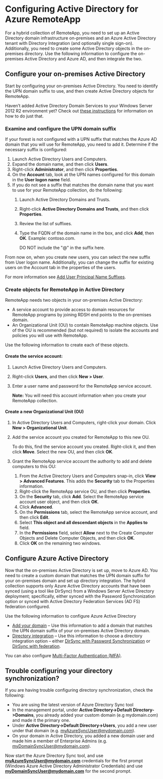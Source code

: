 
<properties 
    pageTitle="Configure Active Directory for Azure RemoteApp" 
    description="Learn how to set up Active Directory to work with Azure RemoteApp." 
    services="remoteapp" 
    solutions="" documentationCenter="" 
    authors="lizap" 
    manager="mbaldwin" />

<tags 
    ms.service="remoteapp" 
    ms.workload="compute" 
    ms.tgt_pltfrm="na" 
    ms.devlang="na" 
    ms.topic="article" 
    ms.date="4/28/2015" 
    ms.author="elizapo" />



# Configuring Active Directory for Azure RemoteApp


For a hybrid collection of RemoteApp, you need to set up an Active Directory domain infrastructure on-premises and an Azure Active Directory tenant with Directory Integration (and optionally single sign-on). Additionally, you need to create some Active Directory objects in the on-premises directory. Use the following information to configure the on-premises Active Directory and Azure AD, and then integrate the two.

## Configure your on-premises Active Directory
Start by configuring your on-premises Active Directory. You need to identify the UPN domain suffix to use, and then create Active Directory objects for RemoteApp. 

Haven’t added Active Directory Domain Services to your Windows Server 2012 R2 environment yet? Check out [these instructions](https://technet.microsoft.com/library/cc731053.aspx) for information on how to do just that.
### Examine and configure the UPN domain suffix
If your forest is not configured with a UPN suffix that matches the Azure AD domain that you will use for RemoteApp, you need to add it. Determine if the necessary suffix is configured:


1. Launch Active Directory Users and Computers.
2.	Expand the domain name, and then click **Users**.
3.	Right-click **Administrator**, and then click **Properties**.
4.	On the **Account** tab, look at the UPN names configured for this domain in the **User logon name** field.
5.	If you do not see a suffix that matches the domain name that you want to use for your RemoteApp collection, do the following:
	1.	Launch Active Directory Domains and Trusts.
	2.	Right-click **Active Directory Domains and Trusts**, and then click **Properties**.
	3.	Review the list of suffixes.
	4.	Type the FQDN of the domain name in the box, and click **Add**, then **OK**. Example: contoso.com. 

		DO NOT include the "@" in the suffix here.

From now on, when you create new users, you can select the new suffix from User logon name. Additionally, you can change the suffix for existing users on the Account tab in the properties of the users.

For more information see [Add User Principal Name Suffixes](http://technet.microsoft.com/library/cc772007.aspx).

### Create objects for RemoteApp in Active Directory
RemoteApp needs two objects in your on-premises Active Directory:


- A service account to provide access to domain resources for RemoteApp programs by joining RDSH end points to the on-premises domain.
- An Organizational Unit (OU) to contain RemoteApp machine objects. Use of the OU is recommended (but not required) to isolate the accounts and policies you will use with RemoteApp.

Use the following information to create each of these objects.

#### Create the service account:


1. Launch Active Directory Users and Computers.
2.	Right-click **Users**, and then click **New > User**.
3.	Enter a user name and password for the RemoteApp service account.

	**Note:** You will need this account information when you create your RemoteApp collection.

#### Create a new Organizational Unit (OU)


1. In Active Directory Users and Computers, right-click your domain. Click **New > Organizational Unit**.
2. Add the service account you created for RemoteApp to this new OU.

	To do this, find the service account you created. Right-click it, and then click **Move**. Select the new OU, and then click **OK**.


1. Grant the RemoteApp service account the authority to add and delete computers to this 
OU:
	1. From the Active Directory Users and Computers snap-in, click **View > Advanced Features**. This adds the **Security** tab to the Properties information.
	2. Right-click the RemoteApp service OU, and then click **Properties**.
	3. On the **Security** tab, click **Add**. Select the RemoteApp service account user object, and then click **OK**.
	4. Click **Advanced**.
	5. On the **Permissions** tab, select the RemoteApp service account, and then click **Edit**.
	6. Select **This object and all descendant objects** in the **Applies to** field.
	7. In the **Permissions** field, select **Allow** next to the Create Computer Objects and Delete Computer Objects, and then click **OK**. 
	8. Click **OK** on the remaining two windows.


## Configure Azure Active Directory
Now that the on-premises Active Directory is set up, move to Azure AD. You need to create a custom domain that matches the UPN domain suffix for your on-premises domain and set up directory integration. The hybrid collection supports only Azure Active Directory accounts that have been synced (using a tool like DirSync) from a Windows Server Active Directory deployment; specifically, either synced with the Password Synchronization option or synced with Active Directory Federation Services (AD FS) federation configured. 

Use the following information to configure Azure Active Directory


- [Add your domain](http://technet.microsoft.com/library/hh969247.aspx) – Use this information to add a domain that matches the UPN domain suffix of your on-premises Active Directory domain.
- [Directory integration](http://technet.microsoft.com/library/jj573653.aspx) – Use this information to choose a directory integration option – either [DirSync with Password Synchronization](http://technet.microsoft.com/library/dn441214.aspx) or [DirSync with federation](http://technet.microsoft.com/library/dn441213.aspx).

You can also configure [Multi-Factor Authentication (MFA)](http://technet.microsoft.com/library/dn249466.aspx).

## Trouble configuring your directory synchronization?

If you are having trouble configuring directory synchronization, check the following:

- You are using the latest version of Azure Directory Sync tool 
-	In the management portal, under **Active Directory->Default Directory->Domains**, you already added your custom domain (e.g mydomain.com) and made it the primary one.
-	Under **Active Directory->Default Directory->Users**, you add a new user under that domain (e.g. myAzureSyncUser@mydomain.com).
-	On your domain in Active Directory, you added a new domain user and made him a member of Enterprise Admins  (e.g. myDomainSyncUser@mydomain.com).

Now start the Azure Directory Sync tool, and use **myAzureSyncUser@mydomain.com** credentials for the first prompt (Windows Azure Active Directory Administrator Credentials) and use **myDomainSyncUser@mydomain.com** for the second prompt.
